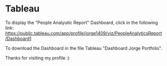 # Tableau
To display the "People Analyutic Report" Dashboard, click in the following link:
https://public.tableau.com/app/profile/jorge1409/viz/PeopleAnalyticsReport/Dashboard1

To download the Dashboard in the file Tableau "Dashboard Jorge Portfolio". 

Thanks for visiting my profile :)
